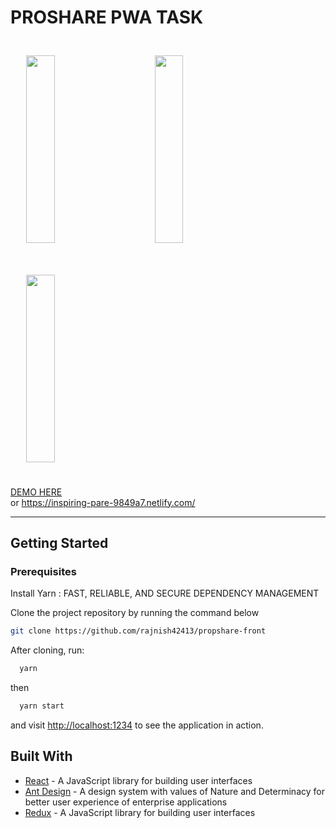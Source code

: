 # PROSHARE PWA TASK

 <div style="width:100%"height="510px" >
  <img src="https://res.cloudinary.com/dh7apsl5o/image/upload/v1593402416/propshare/003.png" width="30%" height="300px" style="padding:5%">
  <img src="https://res.cloudinary.com/dh7apsl5o/image/upload/v1593402416/propshare/002.png" width="30%" height="300px" style="padding:5%">
   <img src="https://res.cloudinary.com/dh7apsl5o/image/upload/v1593402419/propshare/001.png" width="30%" height="300px" style="padding:5%">
  </div>
  
  <a href="https://inspiring-pare-9849a7.netlify.com/">DEMO HERE</a>  
  or
  https://inspiring-pare-9849a7.netlify.com/

<hr>

## Getting Started

### Prerequisites
  Install Yarn : FAST, RELIABLE, AND SECURE DEPENDENCY MANAGEMENT
   
 Clone the project repository by running the command below

```bash
git clone https://github.com/rajnish42413/propshare-front
```

After cloning, run:

```bash
  yarn  
```

then

```bash
  yarn start 
```

and visit [http://localhost:1234](http://localhost:1234) to see the application in action.

## Built With
* [React](https://reactjs.org) - A JavaScript library for building user interfaces
* [Ant Design](https://ant.design/) - A design system with values of Nature and Determinacy for better user experience of enterprise applications
* [Redux](https://redux.js.org/) - A JavaScript library for building user interfaces
